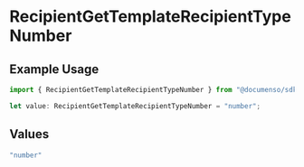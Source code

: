# RecipientGetTemplateRecipientTypeNumber

## Example Usage

```typescript
import { RecipientGetTemplateRecipientTypeNumber } from "@documenso/sdk-typescript/models/operations";

let value: RecipientGetTemplateRecipientTypeNumber = "number";
```

## Values

```typescript
"number"
```